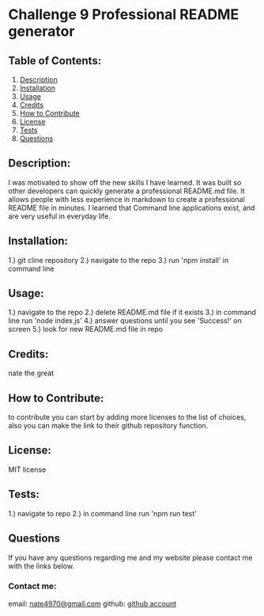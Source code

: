 # Challenge 9 Professional README generator

## Table of Contents:
1. [Description](#description)
2. [Installation](#installation)
3. [Usage](#usage)
4. [Credits](#credits)
5. [How to Contribute](#contribute)
6. [License](#license)
7. [Tests](#tests)
8. [Questions](#questions)

<a name="description"></a>
## Description: 
I was motivated to show off the new skills I have learned.
It was built so other developers can quickly generate a professional README.md file.
It allows people with less experience in markdown to create a professional README file in minutes.
I learned that Command line applications exist, and are very useful in everyday life.

<a name="installation"></a>
## Installation: 
1.) git cline repository 2.) navigate to the repo 3.) run 'npm install' in command line

<a name="usage"></a>
## Usage: 
1.) navigate to the repo 2.) delete README.md file if it exists 3.) in command line run 'node index.js' 4.) answer questions until you see 'Success!' on screen 5.) look for new README.md file in repo

<a name="credits"></a>
## Credits: 
nate the great

<a name="contribute"></a>
## How to Contribute:
to contribute you can start by adding more licenses to the list of choices, also you can make the link to their github repository function.

<a name="license"></a>
## License: 
MIT license

<a name="tests"></a>
## Tests: 
1.) navigate to repo 2.) in command line run 'npm run test'

<a name="questions"></a>
## Questions 
If you have any questions regarding me and my website please contact me with the links below.

### Contact me:
email: nate4970@gmail.com
github: <a href="github.com/nate-kleinsorge">github account</a>

